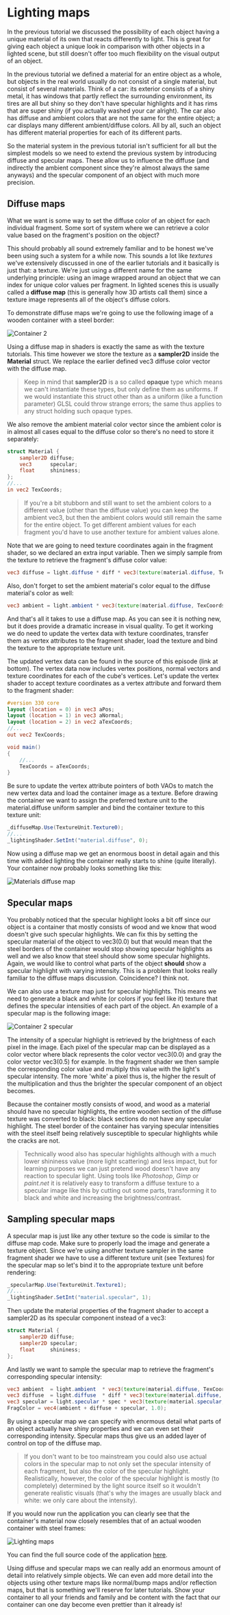 # Lighting maps
In the previous tutorial we discussed the possibility of each object having a unique material of its own that reacts differently to light. This is great for giving each object a unique look in comparison with other objects in a lighted scene, but still doesn't offer too much flexibility on the visual output of an object.

In the previous tutorial we defined a material for an entire object as a whole, but objects in the real world usually do not consist of a single material, but consist of several materials. Think of a car: its exterior consists of a shiny metal, it has windows that partly reflect the surrounding environment, its tires are all but shiny so they don't have specular highlights and it has rims that are super shiny (if you actually washed your car alright). The car also has diffuse and ambient colors that are not the same for the entire object; a car displays many different ambient/diffuse colors. All by all, such an object has different material properties for each of its different parts.

So the material system in the previous tutorial isn't sufficient for all but the simplest models so we need to extend the previous system by introducing diffuse and specular maps. These allow us to influence the diffuse (and indirectly the ambient component since they're almost always the same anyways) and the specular component of an object with much more precision.

## Diffuse maps
What we want is some way to set the diffuse color of an object for each individual fragment. Some sort of system where we can retrieve a color value based on the fragment's position on the object?

This should probably all sound extremely familiar and to be honest we've been using such a system for a while now. This sounds a lot like *textures* we've extensively discussed in one of the earlier tutorials and it basically is just that: a texture. We're just using a different name for the same underlying principle: using an image wrapped around an object that we can index for unique color values per fragment. In lighted scenes this is usually called a **diffuse map** (this is generally how 3D artists call them) since a texture image represents all of the object's diffuse colors.

To demonstrate diffuse maps we're going to use the following image of a wooden container with a steel border:

![Container 2](textures/container2.png)

Using a diffuse map in shaders is exactly the same as with the texture tutorials. This time however we store the texture as a **sampler2D** inside the **Material** struct. We replace the earlier defined vec3 diffuse color vector with the diffuse map.

> Keep in mind that **sampler2D** is a so called **opaque** type which means we can't instantiate these types, but only define them as uniforms. If we would instantiate this struct other than as a uniform (like a function parameter) GLSL could throw strange errors; the same thus applies to any struct holding such opaque types.

We also remove the ambient material color vector since the ambient color is in almost all cases equal to the diffuse color so there's no need to store it separately:

```glsl
struct Material {
    sampler2D diffuse;
    vec3      specular;
    float     shininess;
}; 
//...
in vec2 TexCoords;
```
> If you're a bit stubborn and still want to set the ambient colors to a different value (other than the diffuse value) you can keep the ambient vec3, but then the ambient colors would still remain the same for the entire object. To get different ambient values for each fragment you'd have to use another texture for ambient values alone.

Note that we are going to need texture coordinates again in the fragment shader, so we declared an extra input variable. Then we simply sample from the texture to retrieve the fragment's diffuse color value:

```glsl
vec3 diffuse = light.diffuse * diff * vec3(texture(material.diffuse, TexCoords));
```
Also, don't forget to set the ambient material's color equal to the diffuse material's color as well:
```glsl
vec3 ambient = light.ambient * vec3(texture(material.diffuse, TexCoords));
```
And that's all it takes to use a diffuse map. As you can see it is nothing new, but it does provide a dramatic increase in visual quality. To get it working we do need to update the vertex data with texture coordinates, transfer them as vertex attributes to the fragment shader, load the texture and bind the texture to the appropriate texture unit.

The updated vertex data can be found in the source of this episode (link at bottom). The vertex data now includes vertex positions, normal vectors and texture coordinates for each of the cube's vertices. Let's update the vertex shader to accept texture coordinates as a vertex attribute and forward them to the fragment shader:

```glsl
#version 330 core
layout (location = 0) in vec3 aPos;
layout (location = 1) in vec3 aNormal;
layout (location = 2) in vec2 aTexCoords;
//...
out vec2 TexCoords;

void main()
{
    //...
    TexCoords = aTexCoords;
}
```
Be sure to update the vertex attribute pointers of both VAOs to match the new vertex data and load the container image as a texture. Before drawing the container we want to assign the preferred texture unit to the material.diffuse uniform sampler and bind the container texture to this texture unit:

```cs
_diffuseMap.Use(TextureUnit.Texture0);
//...
_lightingShader.SetInt("material.diffuse", 0);
```
Now using a diffuse map we get an enormous boost in detail again and this time with added lighting the container really starts to shine (quite literally). Your container now probably looks something like this:

![Materials diffuse map](img/4-materials_diffuse_map.png)

## Specular maps
You probably noticed that the specular highlight looks a bit off since our object is a container that mostly consists of wood and we know that wood doesn't give such specular highlights. We can fix this by setting the specular material of the object to vec3(0.0) but that would mean that the steel borders of the container would stop showing specular highlights as well and we also know that steel should show some specular highlights. Again, we would like to control what parts of the object **should** show a specular highlight with varying intensity. This is a problem that looks really familiar to the diffuse maps discussion. Coincidence? I think not.

We can also use a texture map just for specular highlights. This means we need to generate a black and white (or colors if you feel like it) texture that defines the specular intensities of each part of the object. An example of a specular map is the following image:

![Container 2 specular](textures/container2_specular.png)

The intensity of a specular highlight is retrieved by the brightness of each pixel in the image. Each pixel of the specular map can be displayed as a color vector where black represents the color vector vec3(0.0) and gray the color vector vec3(0.5) for example. In the fragment shader we then sample the corresponding color value and multiply this value with the light's specular intensity. The more 'white' a pixel thus is, the higher the result of the multiplication and thus the brighter the specular component of an object becomes.

Because the container mostly consists of wood, and wood as a material should have no specular highlights, the entire wooden section of the diffuse texture was converted to black: black sections do not have any specular highlight. The steel border of the container has varying specular intensities with the steel itself being relatively susceptible to specular highlights while the cracks are not.

> Technically wood also has specular highlights although with a much lower shininess value (more light scattering) and less impact, but for learning purposes we can just pretend wood doesn't have any reaction to specular light.
Using tools like *Photoshop*, *Gimp* or *<d>paint.net</d>* it is relatively easy to transform a diffuse texture to a specular image like this by cutting out some parts, transforming it to black and white and increasing the brightness/contrast.

## Sampling specular maps
A specular map is just like any other texture so the code is similar to the diffuse map code. Make sure to properly load the image and generate a texture object. Since we're using another texture sampler in the same fragment shader we have to use a different texture unit (see Textures) for the specular map so let's bind it to the appropriate texture unit before rendering:

```cs
_specularMap.Use(TextureUnit.Texture1);
//...
_lightingShader.SetInt("material.specular", 1);
```
Then update the material properties of the fragment shader to accept a sampler2D as its specular component instead of a vec3:

```glsl
struct Material {
    sampler2D diffuse;
    sampler2D specular;
    float     shininess;
};
```
And lastly we want to sample the specular map to retrieve the fragment's corresponding specular intensity:

```glsl
vec3 ambient  = light.ambient  * vec3(texture(material.diffuse, TexCoords));
vec3 diffuse  = light.diffuse  * diff * vec3(texture(material.diffuse, TexCoords));  
vec3 specular = light.specular * spec * vec3(texture(material.specular, TexCoords));
FragColor = vec4(ambient + diffuse + specular, 1.0);
``` 
By using a specular map we can specify with enormous detail what parts of an object actually have shiny properties and we can even set their corresponding intensity. Specular maps thus give us an added layer of control on top of the diffuse map.

> If you don't want to be too mainstream you could also use actual colors in the specular map to not only set the specular intensity of each fragment, but also the color of the specular highlight. Realistically, however, the color of the specular highlight is mostly (to completely) determined by the light source itself so it wouldn't generate realistic visuals (that's why the images are usually black and white: we only care about the intensity).

If you would now run the application you can clearly see that the container's material now closely resembles that of an actual wooden container with steel frames:

![Lighting maps](img/4-materials_specular_map.png)

You can find the full source code of the application [here](https://github.com/opentk/LearnOpenTK/tree/master/Chapter2/4-LightingMaps).

Using diffuse and specular maps we can really add an enormous amount of detail into relatively simple objects. We can even add more detail into the objects using other texture maps like normal/bump maps and/or reflection maps, but that is something we'll reserve for later tutorials. Show your container to all your friends and family and be content with the fact that our container can one day become even prettier than it already is!